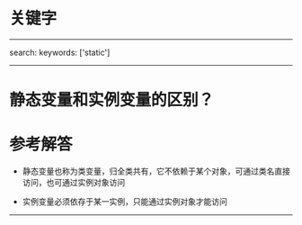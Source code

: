 # 关键字

---
search:
    keywords: ['static']

---


# 静态变量和实例变量的区别？

# 参考解答

* 静态变量也称为类变量，归全类共有，它不依赖于某个对象，可通过类名直接访问，也可通过实例对象访问

* 实例变量必须依存于某一实例，只能通过实例对象才能访问

---
